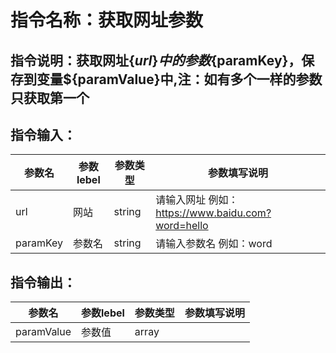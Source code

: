 # 指令名称：获取网址参数
## 指令说明：获取网址$\{url\}中的参数$\{paramKey\}，保存到变量$\{paramValue\}中,注：如有多个一样的参数只获取第一个
## 指令输入：

 | 参数名 | 参数lebel | 参数类型 | 参数填写说明 | 
 | ------------- | ------------- | ------------- | ------------- |
 | url | 网站 | string | 请输入网址 例如：https://www.baidu.com?word=hello |
 | paramKey | 参数名 | string | 请输入参数名 例如：word |


## 指令输出：

 | 参数名 | 参数lebel | 参数类型 | 参数填写说明 | 
 | ------------- | ------------- | ------------- | ------------- |
 | paramValue | 参数值 | array |  |

	